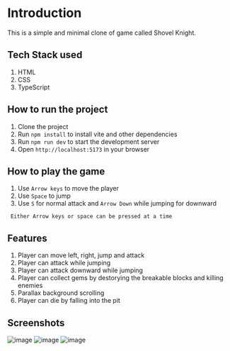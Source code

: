# Introduction

This is a simple and minimal clone of game called Shovel Knight.

## Tech Stack used

1. HTML
1. CSS
1. TypeScript

## How to run the project

1. Clone the project
1. Run `npm install` to install vite and other dependencies
1. Run `npm run dev` to start the development server
1. Open `http://localhost:5173` in your browser

## How to play the game

1. Use `Arrow keys` to move the player
1. Use `Space` to jump
1. Use `S` for normal attack and `Arrow Down` while jumping for downward

` Either Arrow keys or space can be pressed at a time`

## Features

1. Player can move left, right, jump and attack
1. Player can attack while jumping
1. Player can attack downward while jumping
1. Player can collect gems by destorying the breakable blocks and
   killing enemies
1. Parallax background scrolling
1. Player can die by falling into the pit

## Screenshots

![image](https://github.com/nabinthapaa/LF-Minor-Project-Game/assets/84976933/a7d69d5f-181f-49de-8db3-cb691db51907)
![image](https://github.com/nabinthapaa/LF-Minor-Project-Game/assets/84976933/f77a56ce-a120-4970-b2d2-381006de2f4e)
![image](https://github.com/nabinthapaa/LF-Minor-Project-Game/assets/84976933/d02b6183-d83a-422c-bd4b-832875d351b0)
